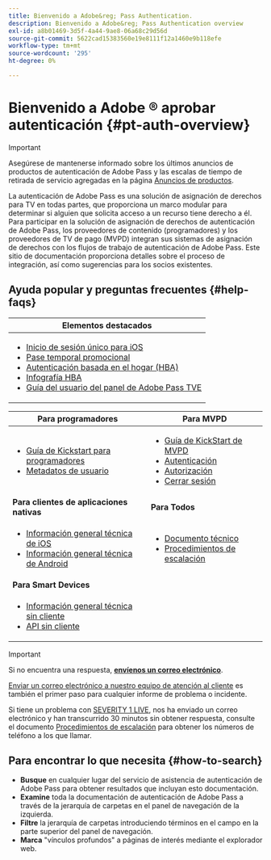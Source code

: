 ```yaml
---
title: Bienvenido a Adobe&reg; Pass Authentication.
description: Bienvenido a Adobe&reg; Pass Authentication overview
exl-id: a8b01469-3d5f-4a44-9ae8-06a68c29d56d
source-git-commit: 5622cad15383560e19e8111f12a1460e9b118efe
workflow-type: tm+mt
source-wordcount: '295'
ht-degree: 0%

---
```


# Bienvenido a Adobe ® aprobar autenticación {#pt-auth-overview}

>[!IMPORTANT]
>
> Asegúrese de mantenerse informado sobre los últimos anuncios de productos de autenticación de Adobe Pass y las escalas de tiempo de retirada de servicio agregadas en la página [Anuncios de productos](/help/authentication/product-announcements.md).

La autenticación de Adobe Pass es una solución de asignación de derechos para TV en todas partes, que proporciona un marco modular para determinar si alguien que solicita acceso a un recurso tiene derecho a él. Para participar en la solución de asignación de derechos de autenticación de Adobe Pass, los proveedores de contenido (programadores) y los proveedores de TV de pago (MVPD) integran sus sistemas de asignación de derechos con los flujos de trabajo de autenticación de Adobe Pass. Este sitio de documentación proporciona detalles sobre el proceso de integración, así como sugerencias para los socios existentes.

## Ayuda popular y preguntas frecuentes {#help-faqs}

| **Elementos destacados** |
|------------------------------------------------------------------------------------------------------------------------------------------------------------------------------------------------------------------------------------------------------------------------------------------------------------------------------------------------------------------------------------------------------------------------------------------------------------------------------------------------------------------------------------------------------------------------------------------------------------------------------------------------------------------------------------------------|
| <ul><li>[Inicio de sesión único para iOS](/help/authentication/integration-guide-programmers/features-standard/sso-access/partner-sso/apple-sso/apple-sso-overview.md)</li><li>[Pase temporal promocional](/help/authentication/integration-guide-programmers/features-premium/temporary-access/promotional-temp-pass.md)</li><li>[Autenticación basada en el hogar (HBA)](/help/authentication/integration-guide-programmers/features-standard/hba-access/home-based-authn-tve.md)</li><li>[Infografía HBA](https://dzf8vqv24eqhg.cloudfront.net/userfiles/258/326/ckfinder/files/AdobeNewsletterHBA.pdf)</li><li>[Guía del usuario del panel de Adobe Pass TVE](/help/authentication/user-guide-tve-dashboard/tve-dashboard-overview.md)</li></ul> |

| **Para programadores** | **Para MVPD** |
|--------------------------------------------------------------------------------------------------------------------------------------------------------------------------------------------------------------------------------------------------------------------------------|-----------------------------------------------------------------------------------------------------------------------------------------------------------------------------------------------------------------------------------------------------------------------------------------------------------------------------------------------------------------------|
| <ul><li>[Guía de Kickstart para programadores](/help/authentication/kickstart/programmer-kickstart-guide.md)</li><li>[Metadatos de usuario](/help/authentication/integration-guide-programmers/legacy/rest-api-v1/apis/user-metadata.md)</li></ul> | <ul><li>[Guía de KickStart de MVPD](/help/authentication/kickstart/mvpd-kickstart-guide.md)</li><li>[Autenticación](/help/authentication/integration-guide-mvpds/authn-usecase.md)</li><li>[Autorización](/help/authentication/integration-guide-mvpds/authz-usecase.md)</li><li>[Cerrar sesión](/help/authentication/integration-guide-mvpds/usecase-mvpd-logout.md)</li></ul> |
| **Para clientes de aplicaciones nativas** | **Para Todos** |
| <ul><li>[Información general técnica de iOS](/help/authentication/integration-guide-programmers/legacy/sdks/ios-tvos-sdk/iostvos-sdk-overview.md)</li><li>[Información general técnica de Android](/help/authentication/integration-guide-programmers/legacy/sdks/android-sdk/android-sdk-overview.md)</li></ul> | <ul><li>[Documento técnico](/help/authentication/kickstart/technical-paper.md)</li><li>[Procedimientos de escalación](/help/authentication/kickstart/escalation-procedures.md)</li></ul> |
| **Para Smart Devices** |                                                                                                                                                                                                                                                                                                                                                                       |
| <ul><li>[Información general técnica sin cliente](/help/authentication/integration-guide-programmers/legacy/rest-api-v1/rest-api-overview.md)</li><li>[API sin cliente](/help/authentication/integration-guide-programmers/legacy/rest-api-v1/rest-api-reference.md)</li></ul> |                                                                                                                                                                                                                                                                                                                                                                       |

>[!IMPORTANT]
>
> Si no encuentra una respuesta, [**envíenos un correo electrónico**](mailto:tve-support@adobe.com).
>
> [Enviar un correo electrónico a nuestro equipo de atención al cliente](mailto:tve-support@adobe.com) es también el primer paso para cualquier informe de problema o incidente.
>
> Si tiene un problema con [SEVERITY 1 LIVE](/help/authentication/kickstart/escalation-procedures.md), nos ha enviado un correo electrónico y han transcurrido 30 minutos sin obtener respuesta, consulte el documento [Procedimientos de escalación](/help/authentication/kickstart/escalation-procedures.md) para obtener los números de teléfono a los que llamar.

## Para encontrar lo que necesita {#how-to-search}

* **Busque** en cualquier lugar del servicio de asistencia de autenticación de Adobe Pass para obtener resultados que incluyan esto
documentación.
* **Examine** toda la documentación de autenticación de Adobe Pass a través de la jerarquía de carpetas en el panel de navegación de la izquierda.
* **Filtre** la jerarquía de carpetas introduciendo términos en el campo en la parte superior del panel de navegación.
* **Marca** &quot;vínculos profundos&quot; a páginas de interés mediante el explorador web.
